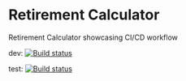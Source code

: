 # Retirement Calculator
Retirement Calculator showcasing CI/CD workflow

dev: [![Build status](https://build.appcenter.ms/v0.1/apps/9a14db8a-44a7-4dc0-b788-348b79b20677/branches/dev/badge)](https://appcenter.ms)

test: [![Build status](https://build.appcenter.ms/v0.1/apps/9a14db8a-44a7-4dc0-b788-348b79b20677/branches/test/badge)](https://appcenter.ms)
